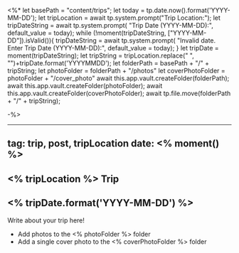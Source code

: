 
<%* 
	let basePath = "content/trips";
	let today = tp.date.now().format('YYYY-MM-DD');
	let tripLocation = await tp.system.prompt("Trip Location:");
	let tripDateString = await tp.system.prompt(
		"Trip Date (YYYY-MM-DD):", 
		default_value = today);
	while (!moment(tripDateString, ["YYYY-MM-DD"]).isValid()){
		tripDateString = await tp.system.prompt(
			"Invalid date. Enter Trip Date (YYYY-MM-DD):", 
			default_value = today);
	}
	let tripDate = moment(tripDateString);
	let tripString = tripLocation.replace(" ", "")+tripDate.format('YYYYMMDD');
	let folderPath = basePath + "/" + tripString;
	let photoFolder = folderPath + "/photos"
	let coverPhotoFolder = photoFolder + "/cover_photo"
	await this.app.vault.createFolder(folderPath);
	await this.app.vault.createFolder(photoFolder);
	await this.app.vault.createFolder(coverPhotoFolder);
	await tp.file.move(folderPath + "/" + tripString);

-%>

---
tag:  trip, post, tripLocation
date: <% moment() %>
---

## <% tripLocation %> Trip
## <% tripDate.format('YYYY-MM-DD') %>


Write about your trip here!

* Add photos to the <% photoFolder %> folder
* Add a single cover photo to the <% coverPhotoFolder %> folder